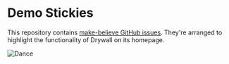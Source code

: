Demo Stickies
====
This repository contains [make-believe GitHub issues](https://github.com/drywallio/demo/issues). They're arranged to highlight the functionality of Drywall on its homepage.

![Dance](https://media.giphy.com/media/HrUiWrq7Gs9B6/giphy.gif)
